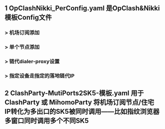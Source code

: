 ## 1 OpClashNikki_PerConfig.yaml 是OpClash&Nikki模板Config文件
### > 机场订阅添加
### > 单个节点添加
### > 链代dialer-proxy设置
### > 指定设备走指定的落地链代IP

## 2 ClashParty-MutiPorts2SK5-模板.yaml 用于ClashParty 或 MihomoParty 将机场订阅节点/住宅IP转化为多出口的SK5被同时调用——比如指纹浏览器多窗口同时调用多个不同SK5
